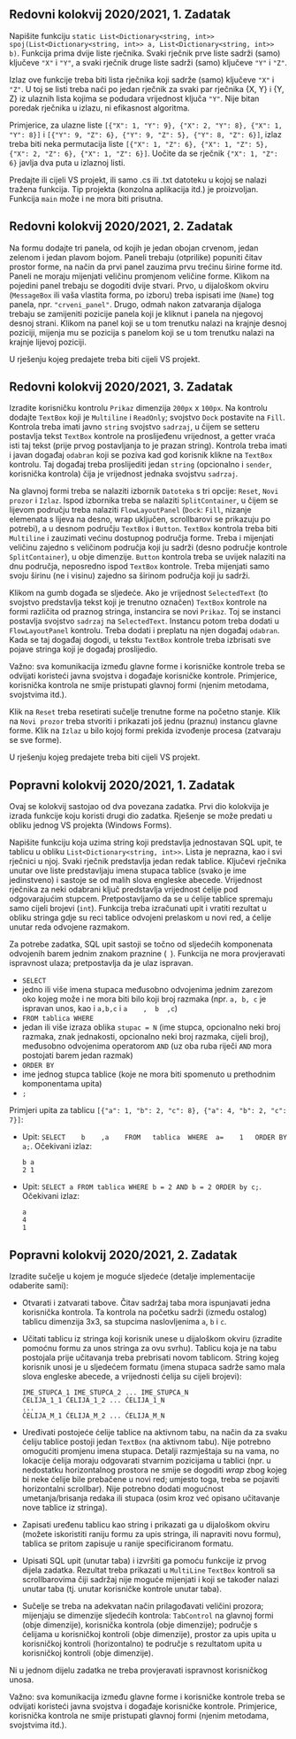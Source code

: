## Redovni kolokvij 2020/2021, 1. Zadatak 

Napišite funkciju `static List<Dictionary<string, int>> spoj(List<Dictionary<string, int>> a, List<Dictionary<string, int>> b)`. Funkcija prima dvije liste rječnika. Svaki rječnik prve liste sadrži (samo) ključeve `"X"` i `"Y"`, a svaki rječnik druge liste sadrži (samo) ključeve `"Y"` i `"Z"`. 

Izlaz ove funkcije treba biti lista rječnika koji sadrže (samo) ključeve `"X"` i `"Z"`. U toj se listi treba naći po jedan rječnik za svaki par rječnika {X, Y} i {Y, Z} iz ulaznih lista kojima se podudara vrijednost ključa `"Y"`. Nije bitan poredak rječnika u izlazu, ni efikasnost algoritma.

Primjerice, za ulazne liste `[{"X": 1, "Y": 9}, {"X": 2, "Y": 8}, {"X": 1, "Y": 8}]` i `[{"Y": 9, "Z": 6}, {"Y": 9, "Z": 5}, {"Y": 8, "Z": 6}]`, izlaz treba biti neka permutacija liste `[{"X": 1, "Z": 6}, {"X": 1, "Z": 5}, {"X": 2, "Z": 6}, {"X": 1, "Z": 6}]`. Uočite da se rječnik `{"X": 1, "Z": 6}` javlja dva puta u izlaznoj listi.

Predajte ili cijeli VS projekt, ili samo .cs ili .txt datoteku u kojoj se nalazi tražena funkcija. Tip projekta (konzolna aplikacija itd.) je proizvoljan. Funkcija `main` može i ne mora biti prisutna.

## Redovni kolokvij 2020/2021, 2. Zadatak 

Na formu dodajte tri panela, od kojih je jedan obojan crvenom, jedan zelenom i jedan plavom bojom. Paneli trebaju (otprilike) popuniti čitav prostor forme, na način da prvi panel zauzima prvu trećinu širine forme itd. Paneli ne moraju mijenjati veličinu promjenom veličine forme. Klikom na pojedini panel trebaju se dogoditi dvije stvari. Prvo, u dijaloškom okviru (`MessageBox` ili vaša vlastita forma, po izboru) treba ispisati ime (`Name`) tog panela, npr. `"crveni_panel"`. Drugo, odmah nakon zatvaranja dijaloga trebaju se zamijeniti pozicije panela koji je kliknut i panela na njegovoj desnoj strani. Klikom na panel koji se u tom trenutku nalazi na krajnje desnoj poziciji, mijenja mu se pozicija s panelom koji se u tom trenutku nalazi na krajnje lijevoj poziciji. 

U rješenju kojeg predajete treba biti cijeli VS projekt.

## Redovni kolokvij 2020/2021, 3. Zadatak 

Izradite korisničku kontrolu `Prikaz` dimenzija `200px` x `100px`. Na kontrolu dodajte `TextBox` koji je `Multiline` i `ReadOnly`; svojstvo `Dock` postavite na `Fill`. Kontrola treba imati javno `string` svojstvo `sadrzaj`, u čijem se setteru postavlja tekst `TextBox` kontrole na proslijeđenu vrijednost, a getter vraća isti taj tekst (prije prvog postavljanja to je prazan string). Kontrola treba imati i javan događaj `odabran` koji se poziva kad god korisnik klikne na `TextBox` kontrolu. Taj događaj treba proslijediti jedan `string` (opcionalno i `sender`, korisnička kontrola) čija je vrijednost jednaka svojstvu `sadrzaj`.

Na glavnoj formi treba se nalaziti izbornik `Datoteka` s tri opcije: `Reset`, `Novi prozor` i `Izlaz`. Ispod izbornika treba se nalaziti `SplitContainer`, u čijem se lijevom području treba nalaziti `FlowLayoutPanel` (`Dock`: `Fill`, nizanje elemenata s lijeva na desno, wrap uključen, scrollbarovi se prikazuju po potrebi), a u desnom području `TextBox` i `Button`. `TextBox` kontrola treba biti `Multiline` i zauzimati većinu dostupnog područja forme. Treba i mijenjati veličinu zajedno s veličinom područja koji ju sadrži (desno područje kontrole `SplitContainer`), u obje dimenzije. `Button` kontrola treba se uvijek nalaziti na dnu područja, neposredno ispod `TextBox` kontrole. Treba mijenjati samo svoju širinu (ne i visinu) zajedno sa širinom područja koji ju sadrži.

Klikom na gumb događa se sljedeće. Ako je vrijednost `SelectedText` (to svojstvo predstavlja tekst koji je trenutno označen) `TextBox` kontrole na formi različita od praznog stringa, instancira se novi `Prikaz`. Toj se instanci postavlja svojstvo `sadrzaj` na `SelectedText`. Instancu potom treba dodati u `FlowLayoutPanel` kontrolu. Treba dodati i preplatu na njen događaj `odabran`. Kada se taj događaj dogodi, u tekstu `TextBox` kontrole treba izbrisati sve pojave stringa koji je događaj proslijedio.

Važno: sva komunikacija između glavne forme i korisničke kontrole treba se odvijati koristeći javna svojstva i događaje korisničke kontrole. Primjerice, korisnička kontrola ne smije pristupati glavnoj formi (njenim metodama, svojstvima itd.). 

Klik na `Reset` treba resetirati sučelje trenutne forme na početno stanje. Klik na `Novi prozor` treba stvoriti i prikazati još jednu (praznu) instancu glavne forme. Klik na `Izlaz` u bilo kojoj formi prekida izvođenje procesa (zatvaraju se sve forme).

U rješenju kojeg predajete treba biti cijeli VS projekt.

## Popravni kolokvij 2020/2021, 1. Zadatak 

Ovaj se kolokvij sastojao od dva povezana zadatka. Prvi dio kolokvija je izrada funkcije koju koristi drugi dio zadatka. Rješenje se može predati u obliku jednog VS projekta (Windows Forms).

Napišite funkciju koja uzima string koji predstavlja jednostavan SQL upit, te tablicu u obliku `List<Dictionary<string, int>>`. Lista je neprazna, kao i svi rječnici u njoj. Svaki rječnik predstavlja jedan redak tablice. Ključevi rječnika unutar ove liste predstavljaju imena stupaca tablice (svako je ime jedinstveno) i sastoje se od malih slova engleske abecede. Vrijednost rječnika za neki odabrani ključ predstavlja vrijednost ćelije pod odgovarajućim stupcem. Pretpostavljamo da se u ćelije tablice spremaju samo cijeli brojevi (`int`). Funkcija treba izračunati upit i vratiti rezultat u obliku stringa gdje su reci tablice odvojeni prelaskom u novi red, a ćelije unutar reda odvojene razmakom.

Za potrebe zadatka, SQL upit sastoji se točno od sljedećih komponenata odvojenih barem jednim znakom praznine (` `). Funkcija ne mora provjeravati ispravnost ulaza; pretpostavlja da je ulaz ispravan.
 - `SELECT`
 - jedno ili više imena stupaca međusobno odvojenima jednim zarezom oko kojeg može i ne mora biti bilo koji broj razmaka (npr. `a, b, c` je ispravan unos, kao i `a,b,c` i `a    ,  b  ,c`)
 - `FROM tablica WHERE`
 - jedan ili više izraza oblika `stupac = N` (ime stupca, opcionalno neki broj razmaka, znak jednakosti, opcionalno neki broj razmaka, cijeli broj), međusobno odvojenima operatorom `AND` (uz oba ruba riječi `AND` mora postojati barem jedan razmak)
 - `ORDER BY`
 - ime jednog stupca tablice (koje ne mora biti spomenuto u prethodnim komponentama upita)
 - `;`
 
Primjeri upita za tablicu `[{"a": 1, "b": 2, "c": 8}, {"a": 4, "b": 2, "c": 7}]`:
 - Upit: `SELECT    b    ,a    FROM   tablica  WHERE  a=    1   ORDER BY a;`. Očekivani izlaz: 
   ```
   b a
   2 1
   ```
 - Upit: `SELECT a FROM tablica WHERE b = 2 AND b = 2 ORDER by c;`. Očekivani izlaz: 
   ```
   a
   4
   1
   ```
 
## Popravni kolokvij 2020/2021, 2. Zadatak 

Izradite sučelje u kojem je moguće sljedeće (detalje implementacije odaberite sami):

 - Otvarati i zatvarati tabove. Čitav sadržaj taba mora ispunjavati jedna korisnička kontrola. Ta kontrola na početku sadrži (između ostalog) tablicu dimenzija 3x3, sa stupcima naslovljenima `a`, `b` i `c`. 

 - Učitati tablicu iz stringa koji korisnik unese u dijaloškom okviru (izradite pomoćnu formu za unos stringa za ovu svrhu). Tablicu koja je na tabu postojala prije učitavanja treba prebrisati novom tablicom. String kojeg korisnik unosi je u sljedećem formatu (imena stupaca sadrže samo mala slova engleske abecede, a vrijednosti ćelija su cijeli brojevi):
   ```
   IME_STUPCA_1 IME_STUPCA_2 ... IME_STUPCA_N
   ĆELIJA_1_1 ĆELIJA_1_2 ... ĆELIJA_1_N
   ...
   ĆELIJA_M_1 ĆELIJA_M_2 ... ĆELIJA_M_N
   ```

 - Uređivati postojeće ćelije tablice na aktivnom tabu, na način da za svaku ćeliju tablice postoji jedan `TextBox` (na aktivnom tabu). Nije potrebno omogućiti promjenu imena stupaca. Detalji razmještaja su na vama, no lokacije ćelija moraju odgovarati stvarnim pozicijama u tablici (npr. u nedostatku horizontalnog prostora ne smije se dogoditi *wrap* zbog kojeg bi neke ćelije bile prebačene u novi red; umjesto toga, treba se pojaviti horizontalni scrollbar). Nije potrebno dodati mogućnost umetanja/brisanja redaka ili stupaca (osim kroz već opisano učitavanje nove tablice iz stringa).
 
 - Zapisati uređenu tablicu kao string i prikazati ga u dijaloškom okviru (možete iskoristiti raniju formu za upis stringa, ili napraviti novu formu), tablica se pritom zapisuje u ranije specificiranom formatu.
 
 - Upisati SQL upit (unutar taba) i izvršiti ga pomoću funkcije iz prvog dijela zadatka. Rezultat treba prikazati u `MultiLine` `TextBox` kontroli sa scrollbarovima čiji sadržaj nije moguće mijenjati i koji se također nalazi unutar taba (tj. unutar korisničke kontrole unutar taba).
 
 - Sučelje se treba na adekvatan način prilagođavati veličini prozora; mijenjaju se dimenzije sljedećih kontrola: `TabControl` na glavnoj formi (obje dimenzije), korisnička kontrola (obje dimenzije); područje s ćelijama u korisničkoj kontroli (obje dimenzije), prostor za upis upita u korisničkoj kontroli (horizontalno) te područje s rezultatom upita u korisničkoj kontroli (obje dimenzije).

Ni u jednom dijelu zadatka ne treba provjeravati ispravnost korisničkog unosa.

Važno: sva komunikacija između glavne forme i korisničke kontrole treba se odvijati koristeći javna svojstva i događaje korisničke kontrole. Primjerice, korisnička kontrola ne smije pristupati glavnoj formi (njenim metodama, svojstvima itd.). 


